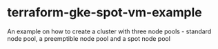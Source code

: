 # terraform-gke-spot-vm-example
An example on how to create a cluster with three node pools - standard node pool, a preemptible node pool and a spot node pool
